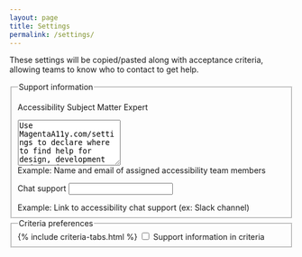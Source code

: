 ```yaml
---
layout: page
title: Settings
permalink: /settings/
---
```


These settings will be copied/pasted along with acceptance criteria, allowing teams to know who to contact to get help.




<fieldset>
  <legend>Support information</legend>

  <label for="sme-a11y">Accessibility Subject Matter Expert</label>
  <textarea id="sme-a11y"  rows="5" aria-describedby="sme-a11y-description">
Use MagentaA11y.com/settings to declare where to find help for design, development and testing.
  </textarea>
  <div id="sme-a11y-description" class="hint">
    Example: Name and email of assigned accessibility team members
  </div>

  <label for="chat-a11y">Chat support</label>
  <input type="text" id="chat-a11y"/>
  <div id="chat-a11y-description" class="hint">
    Example: Link to accessibility chat support (ex: Slack channel)
  </div>

</fieldset>


<fieldset>
  <legend>Criteria preferences</legend>
  {% include criteria-tabs.html %}
  <input type="checkbox" role="switch" id="sme-a11y-include">
  <label for="sme-a11y-include">Support information in criteria</label>

</fieldset>